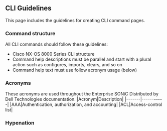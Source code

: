 ## CLI Guidelines
This page includes the guidelines for creating CLI command pages.

### Command structure
All CLI commands should follow these guidelines:
- Cisco NX-OS 8000 Series CLI structure
- Command help descriptions must be parallel and start with a plural action such as configures, imports, clears, and so on
- Command help text must use follow acronym usage (below)

### Acronyms
These acronyms are used throughout the Enterprise SONiC Distributed by Dell Technologies documentation.
|Acronym|Description|
|-------|-----------|
|AAA|Authentication, authorization, and accounting|
|ACL|Access-control list|

### Hypenation
